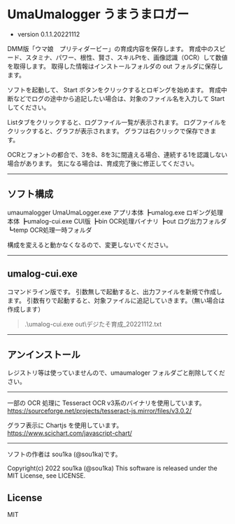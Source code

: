 # UmaUmalogger うまうまロガー
- version 0.1.1.20221112

DMM版「ウマ娘　プリティダービー」の育成内容を保存します。
育成中のスピード、スタミナ、パワー、根性、賢さ、スキルPtを、画像認識（OCR）して数値を取得します。
取得した情報はインストールフォルダの out フォルダに保存します。

ソフトを起動して、 Start ボタンをクリックするとロギングを始めます。
育成中断などでログの途中から追記したい場合は、対象のファイル名を入力して Start してください。

Listタブをクリックすると、ログファイル一覧が表示されます。
ログファイルをクリックすると、グラフが表示されます。
グラフは右クリックで保存できます。

OCRとフォントの都合で、3を8、8を3に間違える場合、連続する1を認識しない場合があります。
気になる場合は、育成完了後に修正してください。

-----------------------------------------------------------------------------

## ソフト構成

umaumalogger
	UmaUmaLogger.exe	アプリ本体
	┣umalog.exe			ロギング処理本体
	┣umalog-cui.exe		CUI版
	┣bin				OCR処理バイナリ
	┣out				ログ出力フォルダ
	┗temp				OCR処理一時フォルダ

構成を変えると動かなくなるので、変更しないでください。

-----------------------------------------------------------------------------

## umalog-cui.exe

コマンドライン版です。
引数無しで起動すると、出力ファイルを新規で作成します。
引数有りで起動すると、対象ファイルに追記していきます。（無い場合は作成します）

> .\umalog-cui.exe out\デジたそ育成_20221112.txt

-----------------------------------------------------------------------------

## アンインストール

レジストリ等は使っていませんので、umaumaloger フォルダごと削除してください。

-----------------------------------------------------------------------------

一部の OCR 処理に Tesseract OCR v3系のバイナリを使用しています。
https://sourceforge.net/projects/tesseract-js.mirror/files/v3.0.2/

グラフ表示に Chartjs を使用しています。
https://www.scichart.com/javascript-chart/

-----------------------------------------------------------------------------

ソフトの作者は sou1ka (@sou1ka)です。

Copyright(c) 2022 sou1ka (@sou1ka)
This software is released under the MIT License, see LICENSE.

## License
MIT